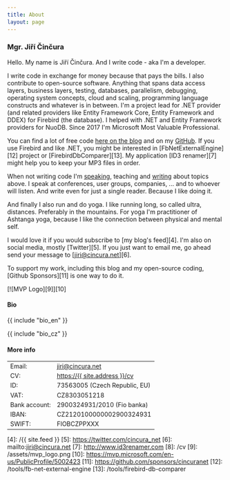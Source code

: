 ```yaml
---
title: About
layout: page
---
```

### Mgr. Jiří Činčura

Hello. My name is Jiří Činčura. And I write code - aka I'm a developer. 

I write code in exchange for money because that pays the bills. I also contribute to open-source software. Anything that spans data access layers, business layers, testing, databases, parallelism, debugging, operating system concepts, cloud and scaling, programming language constructs and whatever is in between. I'm a project lead for .NET provider (and related providers like Entity Framework Core, Entity Framework and DDEX) for Firebird (the database). I helped with .NET and Entity Framework providers for NuoDB. Since 2017 I'm Microsoft Most Valuable Professional.

You can find a lot of free code [here on the blog][1] and on my [GitHub][2]. If you use Firebird and like .NET, you might be interested in [FbNetExternalEngine][12] project or [FirebirdDbComparer][13]. My application [ID3 renamer][7] might help you to keep your MP3 files in order.

When not writing code I'm [speaking][3], teaching and [writing][1] about topics above. I speak at conferences, user groups, companies, ... and to whoever will listen. And write even for just a single reader. Because I like doing it.

And finally I also run and do yoga. I like running long, so called ultra, distances. Preferably in the mountains. For yoga I'm practitioner of Ashtanga yoga, because I like the connection between physical and mental self. 

I would love it if you would subscribe to [my blog's feed][4]. I'm also on social media, mostly [Twitter][5]. If you just want to email me, go ahead send your message to [jiri@cincura.net][6].

To support my work, including this blog and my open-source coding, [Github Sponsors][11] is one way to do it.

[![MVP Logo][9]][10]

<h4 id="bio">Bio</h4>

{{ include "bio_en" }}

{{ include "bio_cz" }}

#### More info

<table class="layout">
	<tr>
		<td>Email:</td><td><a href="mailto:jiri@cincura.net">jiri@cincura.net</a></td>
	</tr>
	<tr>
		<td>CV:</td><td><a href="/cv">https://{{ site.address }}/cv</a></td>
	</tr>
	<tr>
		<td>ID:</td><td>73563005 (Czech Republic, EU)</td>
	</tr>
	<tr>
		<td>VAT:</td><td>CZ8303051218</td>
	</tr>
	<tr>
		<td>Bank account:</td><td>2900324931/2010 (Fio banka)</td>
	</tr>
	<tr>
		<td>IBAN:</td><td>CZ2120100000002900324931</td>
	</tr>
	<tr>
		<td>SWIFT:</td><td>FIOBCZPPXXX</td>
	</tr>
</table>

[1]: /
[2]: https://github.com/cincuranet
[3]: /cv#speaker-events
[4]: /{{ site.feed }}
[5]: https://twitter.com/cincura_net
[6]: mailto:jiri@cincura.net
[7]: http://www.id3renamer.com
[8]: /cv
[9]: /assets/mvp_logo.png
[10]: https://mvp.microsoft.com/en-us/PublicProfile/5002423
[11]: https://github.com/sponsors/cincuranet
[12]: /tools/fb-net-external-engine
[13]: /tools/firebird-db-comparer